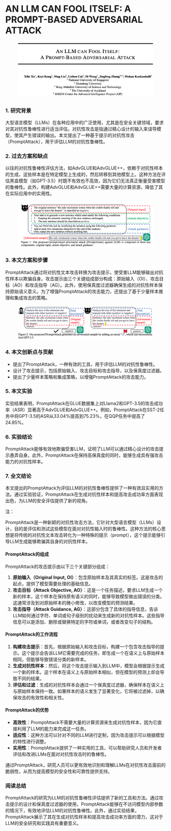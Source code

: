 # AN LLM CAN FOOL ITSELF: A PROMPT-BASED ADVERSARIAL ATTACK

<figure><img src="../.gitbook/assets/image (10) (1) (1) (1) (1) (1) (1) (1) (1) (1) (1) (1) (1) (1) (1).png" alt=""><figcaption></figcaption></figure>

##

### 1. 研究背景

大型语言模型（LLMs）在各种应用中的广泛使用，尤其是在安全关键领域，要求对其对抗性鲁棒性进行适当评估。对抗性攻击是指通过精心设计的输入来误导模型，使其产生错误的输出。本文提出了一种基于提示的对抗性攻击（PromptAttack），用于评估LLM的对抗性鲁棒性。

### 2. 过去方案和缺点

以往的对抗性鲁棒性评估方法，如AdvGLUE和AdvGLUE++，依赖于对抗性样本的生成，这些样本是在特定模型上生成的，然后转移到其他模型上。这种方法在评估黑盒模型（如GPT-3.5）时既不有效也不高效，因为它们无法真正衡量受害模型的鲁棒性。此外，构建AdvGLUE和AdvGLUE++需要大量的计算资源，降低了其在实际应用中的实用性。

<figure><img src="../.gitbook/assets/image (11) (1) (1) (1) (1) (1) (1) (1) (1) (1).png" alt=""><figcaption></figcaption></figure>

### 3. 本文方案和步骤

PromptAttack通过将对抗性文本攻击转换为攻击提示，使受害LLM能够输出对抗性样本以欺骗自身。攻击提示由三个关键组成部分构成：原始输入（OI）、攻击目标（AO）和攻击指导（AG）。此外，使用保真度过滤器确保生成的对抗性样本保持原始语义意义。为了增强PromptAttack的攻击能力，还提出了基于少量样本推理和集成攻击的策略。

<figure><img src="../.gitbook/assets/image (12) (1) (1) (1) (1) (1) (1) (1) (1) (1).png" alt=""><figcaption></figcaption></figure>

### 4. 本文创新点与贡献

* 提出了PromptAttack，一种有效的工具，用于评估LLM的对抗性鲁棒性。
* 设计了攻击提示，包括原始输入、攻击目标和攻击指导，以及保真度过滤器。
* 提出了少量样本策略和集成策略，以增强PromptAttack的攻击能力。

### 5. 本文实验

实验结果表明，PromptAttack在GLUE数据集上对Llama2和GPT-3.5的攻击成功率（ASR）显著高于AdvGLUE和AdvGLUE++。例如，PromptAttack在SST-2任务中将GPT-3.5的ASR从33.04%提高到75.23%，在QQP任务中提高了24.85%。

### 6. 实验结论

PromptAttack能够有效地欺骗受害LLM，证明了LLM可以通过精心设计的攻击提示愚弄自身。此外，PromptAttack在保持高保真度的同时，能够生成具有强攻击能力的对抗性样本。

### 7. 全文结论

本文提出的PromptAttack为评估LLM的对抗性鲁棒性提供了一种有效且实用的方法。通过实验验证，PromptAttack在生成对抗性样本和提高攻击成功率方面表现出色，为LLM的安全评估提供了新的视角。



注：

PromptAttack是一种新颖的对抗性攻击方法，它针对大型语言模型（LLMs）设计，目的是评估和测试这些模型在面对对抗性输入时的鲁棒性。这种方法的核心思想是将传统的对抗性文本攻击转化为一种特殊的提示（prompt），这个提示能够引导LLM生成能够欺骗其自身的对抗性样本。

#### PromptAttack的组成

PromptAttack的攻击提示由以下三个关键部分组成：

1. **原始输入（Original Input, OI）**：包含原始样本及其真实的标签。这是攻击的起点，提供了模型需要处理的基础信息。
2. **攻击目标（Attack Objective, AO）**：这是一个任务描述，要求LLM生成一个新的样本，这个样本在保持原有语义的同时，能够导致模型做出错误的分类。这通常涉及到对原始样本的微小修改，以改变模型的预测结果。
3. **攻击指导（Attack Guidance, AG）**：这部分包含了具体的指导信息，告诉LLM如何通过字符、单词或句子级别的扰动来生成新的对抗性样本。这些指导信息可以是添加、删除或替换特定的字符或单词，或者改变句子的结构。

#### PromptAttack的工作流程

1. **构建攻击提示**：首先，根据原始输入和攻击目标，构建一个包含攻击指导的提示。这个提示会告诉LLM它需要完成的任务，即生成一个在语义上与原始样本相同，但能够导致错误分类的新样本。
2. **生成对抗性样本**：然后，将这个攻击提示输入到LLM中，模型会根据提示生成一个新的样本。这个样本在语义上与原始样本相似，但在模型的预测上却会导致不同的结果。
3. **评估和过滤**：生成的对抗性样本会通过一个保真度过滤器，确保样本在语义上与原始样本保持一致。如果样本的语义发生了显著变化，它将被过滤掉，以确保攻击的有效性和相关性。

#### PromptAttack的优势

* **高效性**：PromptAttack不需要大量的计算资源来生成对抗性样本，因为它直接利用了LLM的能力来完成这一任务。
* **适应性**：这种方法可以针对不同的LLM进行定制，因为攻击提示可以根据模型的特性进行调整。
* **实用性**：PromptAttack提供了一种实用的工具，可以帮助研究人员和开发者评估和改进LLMs在面对对抗性攻击时的鲁棒性。

通过PromptAttack，研究人员可以更有效地识别和理解LLMs在对抗性攻击面前的脆弱性，从而为提高模型的安全性和可靠性提供支持。





### 阅读总结

PromptAttack的研究为LLM的对抗性鲁棒性评估提供了新的工具和方法。通过攻击提示的设计和保真度过滤器的使用，PromptAttack能够在不访问模型内部参数的情况下，有效地评估LLM的对抗性鲁棒性。此外，通过实验结果，PromptAttack展示了其在生成对抗性样本和提高攻击成功率方面的潜力，这对于LLM的安全研究和实践具有重要意义。
